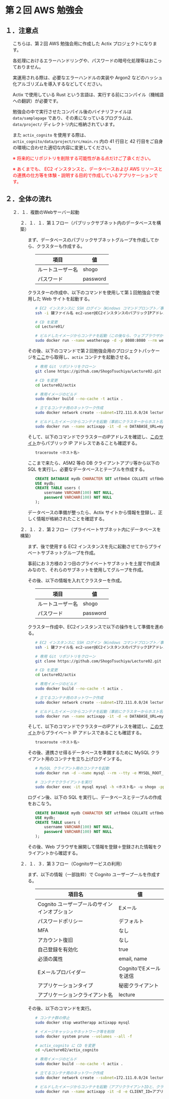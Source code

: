 # 第２回 AWS 勉強会

## １．注意点

<ol>

こちらは、第２回 AWS 勉強会用に作成した Actix プロジェクトになります。

各処理におけるエラーハンドリングや、パスワードの暗号化処理等はおこっておりません。

実運用される際は、必要なエラーハンドルの実装や Argon2 などのハッシュ化アルゴリズムを導入するなどしてください。

Actix で使用している Rust という言語は、実行する前にコンパイル（機械語への翻訳）が必要です。

勉強会の中で実行させたコンパイル後のバイナリファイルは `data/samplepage` であり、その素になっているプログラムは、`data/project/` ディレクトリ内に格納されています。

また `actix_cognito` を使用する際は、 `actix_cognito/data/project/src/main.rs` 内の 41 行目と 42 行目をご自身の環境に合わせた適切な内容に変更してください。

<span style="color:red">

※ 将来的にリポジトリを削除する可能性がある点だけご了承ください。

※ あくまでも、 EC2 インスタンスと、データベースおよび AWS リソースとの連携の仕方等を体験・説明する目的で作成しているアプリケーションです。

</span>

</ol>

## ２．全体の流れ

<ol>

２．１．複数のWebサーバー起動

<ol>

２．１．１．第１フロー（パブリックサブネット内のデータベースを構築）

<ol>

まず、データベースのパブリックサブネットグループを作成してから、クラスターも作成する。

<ol>

| 項目             | 値       |
| ---------------- | -------- |
| ルートユーザー名 | shogo    |
| パスワード       | password |

</ol>

クラスターの作成中、以下のコマンドを使用して第１回勉強会で使用した Web サイトを起動する。

<ol>

```sh
# EC2 インスタンスに SSH ログイン（Windows コマンドプロンプト／事前にユーザーディレクトリに鍵ファイルを移動）
ssh -i 鍵ファイル名 ec2-user@EC2インスタンスのパブリックIPアドレス

# CD を変更
cd Lecture01/

# ビルドしたイメージからコンテナを起動（この後なら、ウェブブラウザから閲覧が可能）
sudo docker run --name weatherapp -d -p 8080:8080 --rm weather
```

</ol>

その後、以下のコマンドで第２回勉強会用のプロジェクトパッケージを[ここ](https://github.com/ShogoTsuchiya/Lecture02)から取得し、`actix` コンテナを起動させる。

<ol>

```sh
# 専用 Git リポジトリをクローン
git clone https://github.com/ShogoTsuchiya/Lecture02.git

# CD を変更
cd Lecture02/actix

# 専用イメージのビルド
sudo docker build --no-cache -t actix .

# 立てるコンテナ用のネットワーク作成
sudo docker network create --subnet=172.111.0.0/24 lecture_network

# ビルドしたイメージからコンテナを起動（事前にクラスターからホスト名を確認）
sudo docker run --name actixapp -it -d -e DATABASE_URL=mysql://shogo:password@<ホスト名>:3306/mydb -p 80:80 --net lecture_network --ip 172.111.0.3 --rm actix
```

</ol>

そして、以下のコマンドでクラスターのIPアドレスを確認し、[このサイト](https://nishinatoshiharu.com/fundamental-ipaddress/)からパブリック IP アドレスであることも確認する。

<ol>

```sh
traceroute <ホスト名>
```

</ol>

ここまで来たら、A5M2 等の DB クライアントアプリ等から以下の SQL を実行し、必要なデータベースとテーブルを作成する。

<ol>

```sql
CREATE DATABASE mydb CHARACTER SET utf8mb4 COLLATE utf8mb4_0900_bin;
USE mydb;
CREATE TABLE users (
    username VARCHAR(100) NOT NULL,
    password VARCHAR(100) NOT NULL
);
```

</ol>

データベースの準備が整ったら、Actix サイトから情報を登録し、正しく情報が格納されたことを確認する。

</ol>


２．１．２．第２フロー（プライベートサブネット内にデータベースを構築）

<ol>

まず、後で使用する EC2 インスタンスを先に起動させてからプライベートサブネットグループを作成。

事前にお３方様の２つ目のプライベートサブネットを土屋で作成済みなので、それらのサブネットを使用してグループを作成。

その後、以下の情報を入れてクラスターを作成。

<ol>

| 項目             | 値       |
| ---------------- | -------- |
| ルートユーザー名 | shogo    |
| パスワード       | password |

</ol>

クラスター作成中、EC2インスタンスで以下の操作をして準備を進める。

<ol>

```sh
# EC2 インスタンスに SSH ログイン（Windows コマンドプロンプト／事前にユーザーディレクトリに鍵ファイルを移動）
ssh -i 鍵ファイル名 ec2-user@EC2インスタンスのパブリックIPアドレス

# 専用 Git リポジトリをクローン
git clone https://github.com/ShogoTsuchiya/Lecture02.git

# CD を変更
cd Lecture02/actix

# 専用イメージのビルド
sudo docker build --no-cache -t actix .

# 立てるコンテナ用のネットワーク作成
sudo docker network create --subnet=172.111.0.0/24 lecture_network

# ビルドしたイメージからコンテナを起動（事前にクラスターからホスト名を確認）
sudo docker run --name actixapp -it -d -e DATABASE_URL=mysql://shogo:password@<ホスト名>:3306/mydb -p 80:80 --net lecture_network --ip 172.111.0.3 --rm actix
```

</ol>

そして、以下のコマンドでクラスターのIPアドレスを確認し、[このサイト](https://nishinatoshiharu.com/fundamental-ipaddress/)からプライベート IP アドレスであることも確認する。

<ol>

```sh
traceroute <ホスト名>
```

</ol>

その後、連携させ得るデータベースを準備するために MySQL クライアント用のコンテナを立ち上げログインする。

<ol>

```sh
# MySQL クライアント用のコンテナを起動
sudo docker run -d --name mysql --rm --tty -e MYSQL_ROOT_PASSWORD=SamplePW mysql:8.1

# コンテナでクライアントを実行
sudo docker exec -it mysql mysql -h <ホスト名> -u shogo -ppassword
```

</ol>

ログイン後、以下の SQL を実行し、データベースとテーブルの作成をおこなう。

<ol>

```sql
CREATE DATABASE mydb CHARACTER SET utf8mb4 COLLATE utf8mb4_0900_bin;
USE mydb;
CREATE TABLE users (
    username VARCHAR(100) NOT NULL,
    password VARCHAR(100) NOT NULL
);
```

</ol>

その後、Web ブラウザを展開して情報を登録＋登録された情報をクライアントから確認する。

</ol>

２．１．３．第３フロー（Cognitoサービスの利用）

<ol>

まず、以下の情報（一部抜粋）で Cognito ユーザープールを作成する。

<ol>

| 項目名                                       | 値                     |
| -------------------------------------------- | ---------------------- |
| Cognito ユーザープールのサインインオプション | Eメール                |
| パスワードポリシー                           | デフォルト             |
| MFA                                          | なし                   |
| アカウント復旧                               | なし                   |
| 自己登録を有効化                             | true                   |
| 必須の属性                                   | email, name            |
| Eメールプロバイダー                          | CognitoでEメールを送信 |
| アプリケーションタイプ                       | 秘密クライアント |
| アプリケーションクライアント名               | lecture                |

</ol>

その後、以下のコマンドを実行。

<ol>

```sh
# コンテナ群の停止
sudo docker stop weatherapp actixapp mysql

# イメージキャッシュやネットワーク等を削除
sudo docker system prune --volumes --all -f

# actix_cognito に CD を変更
cd ~/Lecture02/actix_cognito

# 専用イメージのビルド
sudo docker build --no-cache -t actix .

# 立てるコンテナ用のネットワーク作成
sudo docker network create --subnet=172.111.0.0/24 lecture_network

# ビルドしたイメージからコンテナを起動（アプリクライアントIDと、クライアントシークレットの情報を参照する。）
sudo docker run --name actixapp -it -d -e CLIENT_ID=アプリクライアントID -e APP_CLIENT_SECRET=クライアントシークレット -p 80:80 --net lecture_network --ip 172.111.0.3 actix
```

</ol>

</ol>

</ol>

</ol>